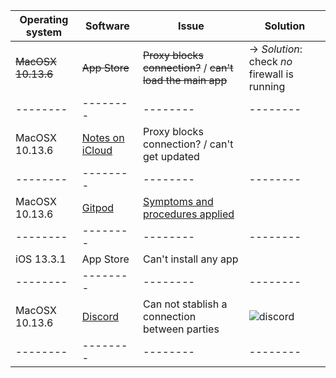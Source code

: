 | Operating system | Software | Issue | Solution |
| ---------------- | -------- | ----- | -------- |
| ~~MacOSX 10.13.6~~ | ~~App Store~~ |~~Proxy blocks connection?~~ / ~~can't load the main app~~ | → *Solution*: check _no_ firewall is running  |
| -------- | -------- | -------- | -------- |
|       MacOSX 10.13.6           |  [Notes on iCloud](https://www.icloud.com/notes/)        |  Proxy blocks connection? / can't get updated     |
| -------- | -------- | -------- | -------- |
|   MacOSX 10.13.6                 |  [Gitpod](https://gitpod.io/)      |  [Symptoms and procedures applied](https://bitbucket.org/imhicihu/domestic-issues/src/master/Gitpod.md)     |
| -------- | -------- | -------- | -------- |
|       iOS 13.3.1           |  App Store        |  Can't install any app     |
|-------- |-------- |-------- | -------- |
|   MacOSX 10.13.6                 |  [Discord](https://gitpod.io/)      | Can not stablish a connection between parties     | ![discord](https://i.ibb.co/DDhzTKp/2020-03-12-17-08-00.gif) 
| -------- | -------- | -------- | --------|

